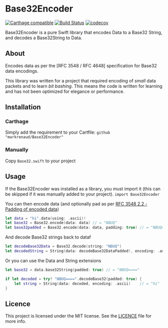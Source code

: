 #  Base32Encoder 
[![Carthage compatible](https://img.shields.io/badge/Carthage-compatible-4BC51D.svg?style=flat)](https://github.com/Carthage/Carthage) [![Build Status](https://travis-ci.org/markrenaud/Base32Encoder.svg?branch=master)](https://travis-ci.org/markrenaud/Base32Encoder) [![codecov](https://codecov.io/gh/markrenaud/Base32Encoder/branch/master/graph/badge.svg)](https://codecov.io/gh/markrenaud/Base32Encoder)

Base32Encoder is a pure Swift library that encodes Data to a Base32 String, and decodes a Base32String to Data.

## About
Encodes data as per the [RFC 3548 / RFC 4648] specification for Base32 data encodings.  

This library was written for a project that required encoding of *small* data packets and to learn *bit bashing*.  This means the code is written for learning and has not been optimized for elegance or performance.

## Installation

### Carthage
Simply add the requirement to your Cartfile:
`github "markrenaud/Base32Encoder"`

### Manually
Copy `Base32.swift` to your project

## Usage

If the Base32Encoder was installed as a library, you must import it (this can be skipped if it was manually added to your project).
`import Base32Encoder`

You can then encode data (and optionally pad as per [RFC 3548 2.2 - Padding of encoded data](https://tools.ietf.org/html/rfc3548#section-2.2))
```swift
let data = "hi".data(using: .ascii)!
let base32 = Base32.encode(data: data) // = "NBUQ"
let base32padded = Base32.encode(data: data, padding: true) // = "NBUQ===="
```
And decode Base32 strings back to dataf
```swift
let decodeBase32Data = Base32.decode(string: "NBUQ")
let decodedString = String(data: decodeBase32DataPadded!, encoding: .ascii) // = "hi"
```


Or you can use the Data and String extensions
```swift
let base32 = data.base32String(padded: true) // = "NBUQ===="
```

```swift
if let decoded = try? "NBUQ====".decodeBase32(padded: true) {
    let string = String(data: decoded, encoding: .ascii)    // = "hi"
}
```

## Licence
This project is licensed under the MIT license.  See the [LICENCE](LICENSE) file for more info.
